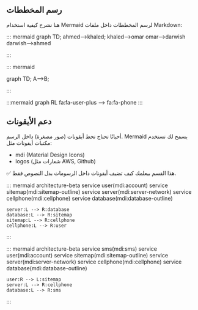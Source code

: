 ## رسم المخططات 

هنا نشرح كيفية استخدام Mermaid لرسم المخططات داخل ملفات Markdown:


::: mermaid
graph TD;
    ahmed-->khaled;
    khaled-->omar
    omar-->darwish
    darwish-->ahmed


::: 

::: mermaid

graph TD;
    A-->B;

:::

:::mermaid
graph RL
    fa:fa-user-plus --> fa:fa-phone
:::



##  دعم الأيقونات
أحيانًا تحتاج تحط أيقونات (صور مصغرة) داخل الرسم.
Mermaid يسمح لك تستخدم مكتبات أيقونات مثل:
- mdi (Material Design Icons)
- logos (شعارات مثل AWS, Github)

✅ هذا القسم بيعلمك كيف تضيف أيقونات داخل الرسومات بدل النصوص فقط.

::: mermaid
architecture-beta
    service user(mdi:account)
    service sitemap(mdi:sitemap-outline)
    service server(mdi:server-network)
    service cellphone(mdi:cellphone)
    service database(mdi:database-outline)


    server:L --> R:database 
    database:L --> R:sitemap 
    sitemap:L --> R:cellphone 
    cellphone:L --> R:user 

:::

::: mermaid
architecture-beta
    service sms(mdi:sms)
    service user(mdi:account)
    service sitemap(mdi:sitemap-outline)
    service server(mdi:server-network)
    service cellphone(mdi:cellphone)
    service database(mdi:database-outline)


    user:R --> L:sitemap 
    server:L --> R:cellphone 
    database:L --> R:sms 



:::


